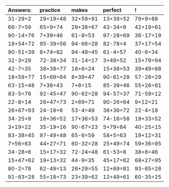 | Answers: | practice | makes | perfect | ! |
| :--- | :--- | :--- | :--- | :--- |
| 31-29=2 | 29+19=48 | 32+59=91 | 13+39=52 | 79+9=88 | 
| 66-7=59 | 65+9=74 | 29+38=67 | 43-34=9 | 42+19=61 | 
| 90-14=76 | 7+39=46 | 61-8=53 | 97-28=69 | 36-17=19 | 
| 18+54=72 | 95-39=56 | 94-66=28 | 82-78=4 | 37+17=54 | 
| 90-51=39 | 8+74=82 | 94-49=45 | 61-4=57 | 40-6=34 | 
| 32-3=29 | 72-38=34 | 31-14=17 | 3+49=52 | 15+79=94 | 
| 42-7=35 | 38+39=77 | 18+6=24 | 15+38=53 | 39+49=88 | 
| 18+59=77 | 15+69=84 | 8+39=47 | 90-61=29 | 57-28=29 | 
| 63-15=48 | 7+36=43 | 7+8=15 | 85-39=46 | 55+26=81 | 
| 83-5=78 | 92-45=47 | 90-62=28 | 94-57=37 | 71-59=12 | 
| 22-8=14 | 26+47=73 | 2+69=71 | 90-26=64 | 9+12=21 | 
| 26+67=93 | 24-18=6 | 53-4=49 | 36+36=72 | 22-4=18 | 
| 34-25=9 | 16+36=52 | 17+36=53 | 74-16=58 | 19+33=52 | 
| 3+19=22 | 35-19=16 | 90-67=23 | 5+79=84 | 40-25=15 | 
| 83-38=45 | 97-49=48 | 65-6=59 | 58+5=63 | 19+12=31 | 
| 7+56=63 | 44+27=71 | 60-32=28 | 25+49=74 | 59+36=95 | 
| 34-28=6 | 15+17=32 | 72-24=48 | 61-53=8 | 38+8=46 | 
| 15+47=62 | 19+13=32 | 44-9=35 | 45+17=62 | 68+27=95 | 
| 80-2=78 | 62-49=13 | 26+29=55 | 12+69=81 | 93-65=28 | 
| 91-63=28 | 55+18=73 | 23+39=62 | 12+49=61 | 60-35=25 | 
